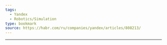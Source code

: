```yaml
---
tags:
  - Yandex
  - Robotics/Simulation
type: bookmark
source: https://habr.com/ru/companies/yandex/articles/808213/
---
```

---


